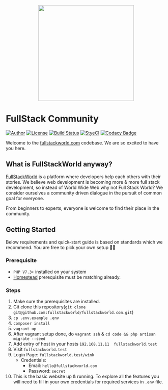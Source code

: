 <p align="center">
<img src="https://fullstackworld.com/img/logo/main.png" width="300px">
</p>



# FullStack Community

[![Author](http://img.shields.io/badge/author-@fullstack_world-blue.svg?style=flat-square)](https://twitter.com/fullstack_world)
[![License](https://img.shields.io/badge/license-MIT-brightgreen.svg?style=flat-square)](LICENSE.md)
[![Build Status](https://img.shields.io/travis/fullstackworld/fullstackworld.com/master.svg?style=flat-square)](https://travis-ci.org/fullstackworld/fullstackworld.com)
[![StyeCI](https://github.styleci.io/repos/188183391/shield)](https://github.styleci.io/repos/188183391/shield)
[![Codacy Badge](https://api.codacy.com/project/badge/Grade/dce2e94aeaef4ee29d2fd48db87be8b4)](https://www.codacy.com/app/ramesh.mhetre/fullstackworld.com?utm_source=github.com&amp;utm_medium=referral&amp;utm_content=fullstackworld/fullstackworld.com&amp;utm_campaign=Badge_Grade)

Welcome to the [fullstackworld.com](https://fullstackworld.com) codebase. We are so excited to have you here.

## What is FullStackWorld anyway?
[FullStackWorld](https://fullstackworld.com) is a platform where developers help each others with their stories. We believe web development is becoming more & more full stack development, so instead of World Wide Web why not Full Stack World? We consider ourselves a community driven dialogue in the pursuit of common goal for everyone.

From beginners to experts, everyone is welcome to find their place in the community.  


## Getting Started

Below requirements and quick-start guide is based on standards which we recommend. You are free to pick your own setup 👩‍💻

### Prerequisite

- `PHP V7.3+` installed on your system
- [Homestead](https://laravel.com/docs/5.8/homestead#installation-and-setup) prerequisite must be matching already.

### Steps

1. Make sure the prerequisites are installed.
2. Git clone this repository(`git clone git@github.com:fullstackworld/fullstackworld.com.git`)
3. `cp .env.example .env`
4. `composer install`
5. `vagrant up`
6. After vagrant setup done, do `vagrant ssh` & `cd code && php artisan migrate --seed`
7. Add entry of host in your hosts `192.168.11.11  fullstackworld.test`
8. Visit `fullstackworld.test`
9. Login Page: `fullstackworld.test/wink`
    - Credentials:
        - Email: `hello@fullstackworld.com`
        - Password: `secret`
10. This is the basic website up & running. To explore all the features you will need to fill in your own credentials for required services in `.env` file.  
